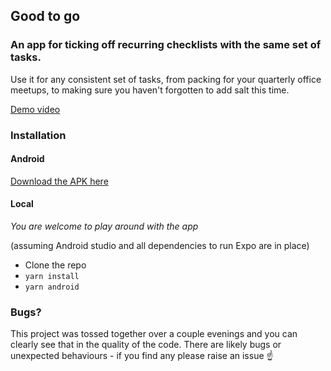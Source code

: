 ## Good to go

### An app for ticking off recurring checklists with the same set of tasks.

Use it for any consistent set of tasks, from packing for your quarterly office meetups, to making sure you haven't forgotten to add salt this time.

[Demo video](https://drive.google.com/file/d/1iGVN5uPZXGVK5tbaTYmVTr4xMuerDrQJ/view?usp=sharing)

### Installation

#### Android
[Download the APK here](https://drive.google.com/file/d/1F3Rj6Q3KtLbRVo10ozPpSzhsJs7NQ5U8/view?usp=sharing)

#### Local
_You are welcome to play around with the app_

(assuming Android studio and all dependencies to run Expo are in place)

- Clone the repo
- `yarn install`
- `yarn android`

### Bugs?

This project was tossed together over a couple evenings and you can clearly see that in the quality of the code.
There are likely bugs or unexpected behaviours - if you find any please raise an issue ☝️
